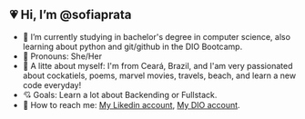 ## 💗 Hi, I’m @sofiaprata
- 💓 I’m currently studying in bachelor's degree in computer science, also learning about python and git/github in the DIO Bootcamp.
- 🫧 Pronouns: She/Her
- 🦑 A litte about myself: I'm from Ceará, Brazil, and I'am very passionated about cockatiels, poems, marvel movies, travels, beach, and learn a new code everyday!
- 💘 Goals: Learn a lot about Backending or Fullstack.
- 💌 How to reach me: [My Likedin account](in/sofia-freitas-batista-prata-a1a9872b2), [My DIO account](https://www.dio.me/users/sofiaprata9).
<!---
sofiaprata/sofiaprata is a ✨ special ✨ repository because its `README.md` (this file) appears on your GitHub profile.
You can click the Preview link to take a look at your changes.
--->
